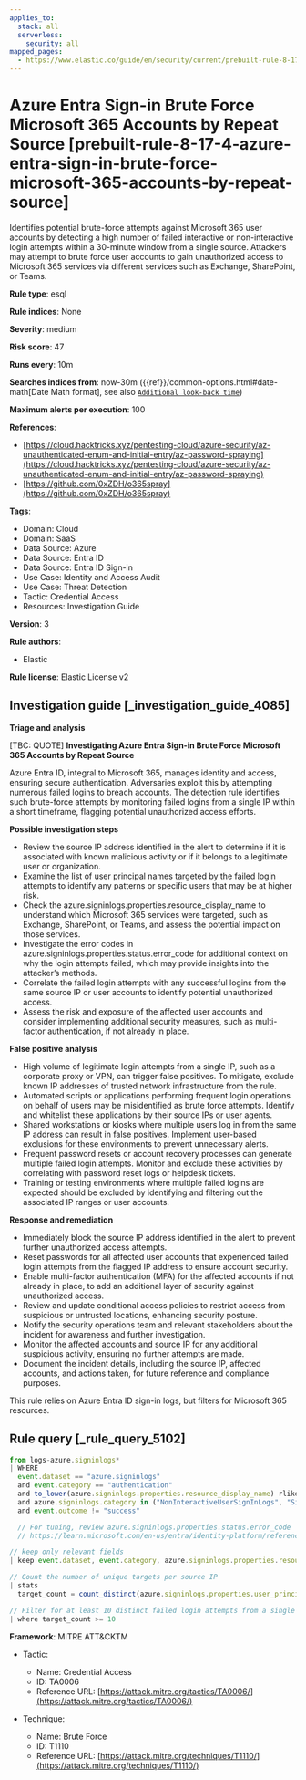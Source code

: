 ```yaml
---
applies_to:
  stack: all
  serverless:
    security: all
mapped_pages:
  - https://www.elastic.co/guide/en/security/current/prebuilt-rule-8-17-4-azure-entra-sign-in-brute-force-microsoft-365-accounts-by-repeat-source.html
---
```


# Azure Entra Sign-in Brute Force Microsoft 365 Accounts by Repeat Source [prebuilt-rule-8-17-4-azure-entra-sign-in-brute-force-microsoft-365-accounts-by-repeat-source]

Identifies potential brute-force attempts against Microsoft 365 user accounts by detecting a high number of failed interactive or non-interactive login attempts within a 30-minute window from a single source. Attackers may attempt to brute force user accounts to gain unauthorized access to Microsoft 365 services via different services such as Exchange, SharePoint, or Teams.

**Rule type**: esql

**Rule indices**: None

**Severity**: medium

**Risk score**: 47

**Runs every**: 10m

**Searches indices from**: now-30m ({{ref}}/common-options.html#date-math[Date Math format], see also [`Additional look-back time`](docs-content://solutions/security/detect-and-alert/create-detection-rule.md#rule-schedule))

**Maximum alerts per execution**: 100

**References**:

* [https://cloud.hacktricks.xyz/pentesting-cloud/azure-security/az-unauthenticated-enum-and-initial-entry/az-password-spraying](https://cloud.hacktricks.xyz/pentesting-cloud/azure-security/az-unauthenticated-enum-and-initial-entry/az-password-spraying)
* [https://github.com/0xZDH/o365spray](https://github.com/0xZDH/o365spray)

**Tags**:

* Domain: Cloud
* Domain: SaaS
* Data Source: Azure
* Data Source: Entra ID
* Data Source: Entra ID Sign-in
* Use Case: Identity and Access Audit
* Use Case: Threat Detection
* Tactic: Credential Access
* Resources: Investigation Guide

**Version**: 3

**Rule authors**:

* Elastic

**Rule license**: Elastic License v2

## Investigation guide [_investigation_guide_4085]

**Triage and analysis**

[TBC: QUOTE]
**Investigating Azure Entra Sign-in Brute Force Microsoft 365 Accounts by Repeat Source**

Azure Entra ID, integral to Microsoft 365, manages identity and access, ensuring secure authentication. Adversaries exploit this by attempting numerous failed logins to breach accounts. The detection rule identifies such brute-force attempts by monitoring failed logins from a single IP within a short timeframe, flagging potential unauthorized access efforts.

**Possible investigation steps**

* Review the source IP address identified in the alert to determine if it is associated with known malicious activity or if it belongs to a legitimate user or organization.
* Examine the list of user principal names targeted by the failed login attempts to identify any patterns or specific users that may be at higher risk.
* Check the azure.signinlogs.properties.resource_display_name to understand which Microsoft 365 services were targeted, such as Exchange, SharePoint, or Teams, and assess the potential impact on those services.
* Investigate the error codes in azure.signinlogs.properties.status.error_code for additional context on why the login attempts failed, which may provide insights into the attacker’s methods.
* Correlate the failed login attempts with any successful logins from the same source IP or user accounts to identify potential unauthorized access.
* Assess the risk and exposure of the affected user accounts and consider implementing additional security measures, such as multi-factor authentication, if not already in place.

**False positive analysis**

* High volume of legitimate login attempts from a single IP, such as a corporate proxy or VPN, can trigger false positives. To mitigate, exclude known IP addresses of trusted network infrastructure from the rule.
* Automated scripts or applications performing frequent login operations on behalf of users may be misidentified as brute force attempts. Identify and whitelist these applications by their source IPs or user agents.
* Shared workstations or kiosks where multiple users log in from the same IP address can result in false positives. Implement user-based exclusions for these environments to prevent unnecessary alerts.
* Frequent password resets or account recovery processes can generate multiple failed login attempts. Monitor and exclude these activities by correlating with password reset logs or helpdesk tickets.
* Training or testing environments where multiple failed logins are expected should be excluded by identifying and filtering out the associated IP ranges or user accounts.

**Response and remediation**

* Immediately block the source IP address identified in the alert to prevent further unauthorized access attempts.
* Reset passwords for all affected user accounts that experienced failed login attempts from the flagged IP address to ensure account security.
* Enable multi-factor authentication (MFA) for the affected accounts if not already in place, to add an additional layer of security against unauthorized access.
* Review and update conditional access policies to restrict access from suspicious or untrusted locations, enhancing security posture.
* Notify the security operations team and relevant stakeholders about the incident for awareness and further investigation.
* Monitor the affected accounts and source IP for any additional suspicious activity, ensuring no further attempts are made.
* Document the incident details, including the source IP, affected accounts, and actions taken, for future reference and compliance purposes.

This rule relies on Azure Entra ID sign-in logs, but filters for Microsoft 365 resources.


## Rule query [_rule_query_5102]

```js
from logs-azure.signinlogs*
| WHERE
  event.dataset == "azure.signinlogs"
  and event.category == "authentication"
  and to_lower(azure.signinlogs.properties.resource_display_name) rlike "(.*)365(.*)"
  and azure.signinlogs.category in ("NonInteractiveUserSignInLogs", "SignInLogs")
  and event.outcome != "success"

  // For tuning, review azure.signinlogs.properties.status.error_code
  // https://learn.microsoft.com/en-us/entra/identity-platform/reference-error-codes

// keep only relevant fields
| keep event.dataset, event.category, azure.signinlogs.properties.resource_display_name, azure.signinlogs.category, event.outcome, azure.signinlogs.properties.user_principal_name, source.ip

// Count the number of unique targets per source IP
| stats
  target_count = count_distinct(azure.signinlogs.properties.user_principal_name) by source.ip

// Filter for at least 10 distinct failed login attempts from a single source
| where target_count >= 10
```

**Framework**: MITRE ATT&CKTM

* Tactic:

    * Name: Credential Access
    * ID: TA0006
    * Reference URL: [https://attack.mitre.org/tactics/TA0006/](https://attack.mitre.org/tactics/TA0006/)

* Technique:

    * Name: Brute Force
    * ID: T1110
    * Reference URL: [https://attack.mitre.org/techniques/T1110/](https://attack.mitre.org/techniques/T1110/)



